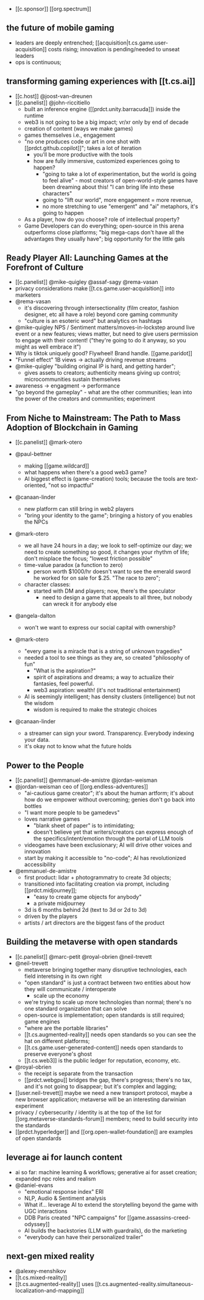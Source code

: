 
- [[c.sponsor]] [[org.spectrum]]

## the future of mobile gaming

- leaders are deeply entrenched; [[acquisition|t.cs.game.user-acquisition]] costs rising; innovation is pending/needed to unseat leaders
- ops is continuous; 

## transforming gaming experiences with [[t.cs.ai]]

- [[c.host]] @joost-van-dreunen
- [[c.panelist]] @john-riccitiello
  - built an inference engine ([[prdct.unity.barracuda]]) inside the runtime 
  - web3 is not going to be a big impact; vr/xr only by end of decade
  - creation of content (ways we make games)
  - games themselves i.e., engagement
  - "no one produces code or art in one shot with [[prdct.github.copilot]]"; takes a lot of iteration
    - you'll be more productive with the tools
    - how are fully immersive, customized experiences going to happen?
      - "going to take a lot of experimentation, but the world is going to feel alive" - most creators of open-world-style games have been dreaming about this! "I can bring life into these characters"
      - going to "lift our world", more engagement = more revenue, 
      - no more stretching to use "emergent" and "ai" metaphors, it's going to happen
  - As a player, how do you choose? role of intellectual property? 
  - Game Developers can do everything; open-source in this arena outperforms close platforms; "big mega-caps don't have all the advantages they usually have"; big opportunity for the little gals


## Ready Player All: Launching Games at the Forefront of Culture

- [[c.panelist]] @mike-quigley @assaf-sagy @rema-vasan
- privacy considerations make [[t.cs.game.user-acquisition]] into marketers
- @rema-vasan
  - it's discovering through intersectionality (film creator, fashion designer, etc all have a role) beyond core gaming community
  - "culture is an esoteric word" but analytics on hashtags
- @mike-quigley NPS / Sentiment matters/moves-in-lockstep around live event or a new features; views matter, but need to give users permission to engage with their content! ("they're going to do it anyway, so you might as well embrace it")
- Why is tiktok uniquely good? Flywheel! Brand handle. [[game.paridot]]
- "Funnel effect" 1B views -> actually driving revenue streams
- @mike-quigley "building original IP is hard, and getting harder";  
  - gives assets to creators; authenticity means giving up control; microcommunities sustain themselves
- awareness -> engagment -> performance
- "go beyond the gameplay"  - what are the other communities; lean into the power of the creators and communities; experiment


## From Niche to Mainstream: The Path to Mass Adoption of Blockchain in Gaming

- [[c.panelist]] @mark-otero

- @paul-bettner
  - making [[game.wildcard]]
  - what happens when there's a good web3 game?
  - AI biggest effect is (game-creation) tools; because the tools are text-oriented, "not so impactful"
- @canaan-linder
  - new platform can still bring in web2 players
  - "bring your identity to the game"; bringing a history of you enables the NPCs
- @mark-otero
  - we all have 24 hours in a day; we look to self-optimize our day; we need to create something so good, it changes your rhythm of life; don't misplace the focus; "lowest friction possible"
  - time-value paradox (a function to zero)
    - person worth $1000/hr doesn't want to see the emerald sword he worked for on sale for $.25. "The race to zero";
  - character classes:
    - started with DM and players; now, there's the speculator
      - need to design a game that appeals to all three, but nobody can wreck it for anybody else
- @angela-dalton
  - won't we want to express our social capital with ownership?
- @mark-otero
  - "every game is a miracle that is a string of unknown tragedies"
  - needed a tool to see things as they are, so created "philosophy of fun"
    - "What is the aspiration?"
    - spirit of aspirations and dreams; a way to actualize their fantasies, feel powerful.
    - web3 aspiration: wealth! (it's not traditional entertainment)
  - AI is seemingly intelligent; has density clusters (intelligence) but not the wisdom 
    - wisdom is required to make the strategic choices
- @canaan-linder
  - a streamer can sign your sword. Transparency. Everybody indexing your data. 
  - it's okay not to know what the future holds

## Power to the People

- [[c.panelist]] @emmanuel-de-amistre @jordan-weisman
- @jordan-weisman ceo of [[org.endless-adventures]]
  - "ai-cautious game creator"; it's about the human artform; it's about how do we empower without overcoming; genies don't go back into bottles
  - "I want more people to be gamedevs"
  - loves narrative games
    - "blank sheet of paper" is to intimidating; 
    - doesn't believe yet that writers/creators can express enough of the specifics/intent/emotion through the portal of LLM tools
  - videogames have been exclusionary; AI will drive other voices and innovation
  - start by making it accessible to "no-code"; AI has revolutionized accessibility
- @emmanuel-de-amistre
  - first product: lidar + photogrammatry to create 3d objects;
  - transitioned into facilitating creation via prompt, including [[prdct.midjourney]];
    - "easy to create game objects for anybody"
    - a private midjourney
  - 3d is 6 months behind 2d (text to 3d or 2d to 3d)
  - driven by the players
  - artists / art directors are the biggest fans of the product


## Building the metaverse with open standards

- [[c.panelist]] @marc-petit @royal-obrien @neil-trevett
- @neil-trevett 
  - metaverse bringing together many disruptive technologies, each field interetsing in its own right 
  - "open standard" is just a contract between two entities about how they will communicate / interoperate
    - scale up the economy
  - we're trying to scale up more technologies than normal; there's no one standard organization that can solve
  - open-source is implementation; open standards is still required; game engines 
  - "where are the portable libraries"
  - [[t.cs.augmented-reality]] needs open standards so you can see the hat on different platforms; 
  - [[t.cs.game.user-generated-content]] needs open standards to preserve everyone's ghost
  - [[t.cs.web3]] is the public ledger for reputation, economy, etc.
- @royal-obrien
  - the receipt is separate from the transaction
  - [[prdct.webgpu]] bridges the gap, there's progress; there's no tax, and it's not going to disappear; but it's complex and lagging;
- [[user.neil-trevett]] maybe we need a new transport protocol, maybe a new browser application; metaverse will be an interesting darwinian experiment
- privacy / cybersecurity / identity is at the top of the list for [[org.metaverse-standards-forum]] members; need to build security into the standards
- [[prdct.hyperledger]] and [[org.open-wallet-foundation]] are examples of open standards

## leverage ai for launch content

- ai so far: machine learning & workflows; generative ai for asset creation; expanded npc roles and realism
- @daniel-evans
  - "emotional response index" ERI
  - NLP, Audio & Sentiment analysis
  - What if... leverage AI to extend the storytelling beyond the game with UGC interactions
  - DDB Paris created "NPC campaigns" for [[game.assassins-creed-odyssey]]
  - AI builds the backstories (LLM with guardrails), do the marketing
  - "everybody can have their personalized trailer"
  
## next-gen mixed reality

- @alexey-menshikov
- [[t.cs.mixed-reality]]
- [[t.cs.augmented-reality]] uses [[t.cs.augmented-reality.simultaneous-localization-and-mapping]]
